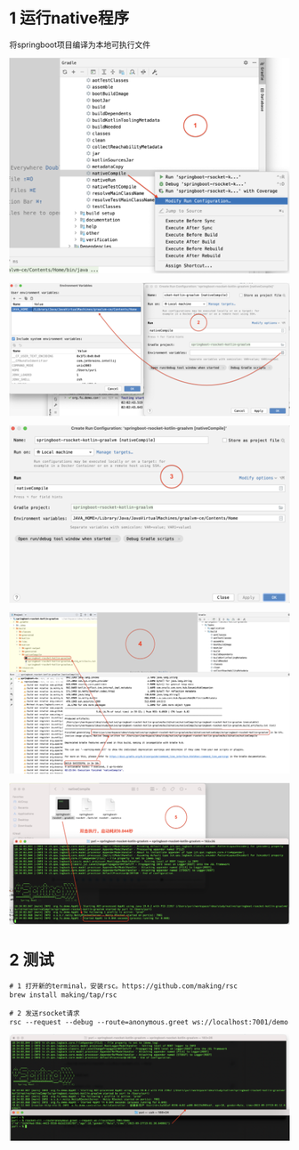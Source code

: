 # 1 运行native程序

将springboot项目编译为本地可执行文件

![](assets/2023-09-28-02-13-01-image.png)

![](assets/2023-09-28-02-18-36-image.png)

![](assets/2023-09-28-02-20-06-image.png)

![](assets/2023-09-28-02-33-04-image.png)

![](assets/2023-09-28-02-37-45-image.png)

# 2 测试

```
# 1 打开新的terminal，安装rsc。https://github.com/making/rsc
brew install making/tap/rsc

# 2 发送rsocket请求
rsc --request --debug --route=anonymous.greet ws://localhost:7001/demo
```

![](assets/2023-09-28-03-04-05-image.png)
